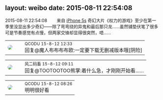 layout: weibo
date: 2015-08-11 22:54:08
---
<meta name="referrer" content="no-referrer" />

2015-08-11 22:54:08  &nbsp;&nbsp;&nbsp;&nbsp;&nbsp;&nbsp; 来自 <a href="sinaweibo://customweibosource" rel="nofollow">iPhone 5s</a>
奇幻大片《权力的游戏》至少在第一季里没显出多少奇幻——除了弯弯绕的异鬼和最后那只龙……虽然铺垫伏笔了很多可是节奏感觉有点慢，但两家交锋却显得很突然，唔…… ​​​

<table style="width: 100%;">
  <tr>
    <td style="width: 40px;"><img style="border-radius:50%" src="https://tvax1.sinaimg.cn/crop.0.0.512.512.50/6b69631dly8g0l3egwcbcj20e80e8dfu.jpg?KID=imgbed,tva&Expires=1624463454&ssig=igltHuPr8a"></td>
    <td colspan="2"><small>QCODU 15-8-12 12:33</small><br/>回复@魔人布布布布欧:一定要下载无删减版本哦[阴险]</td>
  </tr>
</table>

<table style="width: 100%;">
  <tr>
    <td style="width: 40px;"><img style="border-radius:50%" src="https://tva3.sinaimg.cn/crop.0.0.639.639.50/6d2a6003jw8f3idy69w2gj20hs0hrt9g.jpg?KID=imgbed,tva&Expires=1624463454&ssig=nOiSlYdJgd"></td>
    <td colspan="2"><small>风二码畜 15-8-12 09:11</small><br/>回复@TOOTOOTOO熊掌:着什么急，才刚刚开始看……</td>
  </tr>
</table>

<table style="width: 100%;">
  <tr>
    <td style="width: 40px;"><img style="border-radius:50%" src="https://tvax1.sinaimg.cn/crop.0.0.512.512.50/6b69631dly8g0l3egwcbcj20e80e8dfu.jpg?KID=imgbed,tva&Expires=1624463454&ssig=igltHuPr8a"></td>
    <td colspan="2"><small>QCODU 15-8-12 08:26</small><br/>明明很好看</td>
  </tr>
</table>
